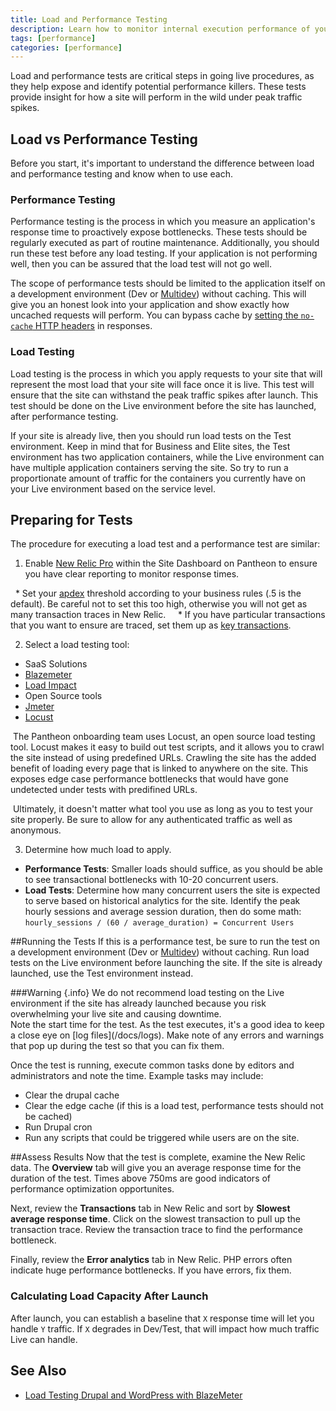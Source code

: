 ```yaml
---
title: Load and Performance Testing
description: Learn how to monitor internal execution performance of your Pantheon Drupal or WordPress site.
tags: [performance]
categories: [performance]
---
```

Load and performance tests are critical steps in going live procedures, as they help expose and identify potential performance killers. These tests provide insight for how a site will perform in the wild under peak traffic spikes.

## Load vs Performance Testing
Before you start, it's important to understand the difference between load and performance testing and know when to use each.
### Performance Testing
Performance testing is the process in which you measure an application's response time to proactively expose bottlenecks. These tests should be regularly executed as part of routine maintenance. Additionally, you should run these test before any load testing. If your application is not performing well, then you can be assured that the load test will not go well.  

The scope of performance tests should be limited to the application itself on a development environment (Dev or [Multidev](/docs/multidev)) without caching. This will give you an honest look into your application and show exactly how uncached requests will perform. You can bypass cache by [setting the `no-cache` HTTP headers](/docs/cache-control) in responses.

### Load Testing
Load testing is the process in which you apply requests to your site that will represent the most load that your site will face once it is live.  This test will ensure that the site can withstand the peak traffic spikes after launch. This test should be done on the Live environment before the site has launched, after performance testing.

If your site is already live, then you should run load tests on the Test environment. Keep in mind that for Business and Elite sites, the Test environment has two application containers, while the Live environment can have multiple application containers serving the site. So try to run a proportionate amount of traffic for the containers you currently have on your Live environment based on the service level.

## Preparing for Tests
The procedure for executing a load test and a performance test are similar:

1. Enable [New Relic Pro](/docs/new-relic) within the Site Dashboard on Pantheon to ensure you have clear reporting to monitor response times.

   * Set your [apdex](https://docs.newrelic.com/docs/apm/new-relic-apm/apdex/apdex-measuring-user-satisfaction#score) threshold according to your business rules (.5 is the default). Be careful not to set this too high, otherwise you will not get as many transaction traces in New Relic.  
   * If you have particular transactions that you want to ensure are traced, set them up as [key transactions](https://docs.newrelic.com/docs/apm/transactions/key-transactions/key-transactions-tracking-important-transactions-or-events).

2. Select a load testing tool:

 * SaaS Solutions
  * [Blazemeter](https://www.blazemeter.com)
  * [Load Impact](https://loadimpact.com)
 * Open Source tools
  * [Jmeter](http://jmeter.apache.org)
  * [Locust](http://locust.io/)

  The Pantheon onboarding team uses Locust, an open source load testing tool. Locust makes it easy to build out test scripts, and it allows you to crawl the site instead of using predefined URLs. Crawling the site has the added benefit of loading every page that is linked to anywhere on the site. This exposes edge case performance bottlenecks that would have gone undetected under tests with predifined URLs.

  Ultimately, it doesn't matter what tool you use as long as you to test your site properly. Be sure to allow for any authenticated traffic as well as anonymous.  

3. Determine how much load to apply.

  * **Performance Tests**: Smaller loads should suffice, as you should be able to see transactional bottlenecks with 10-20 concurrent users.
  * **Load Tests**: Determine how many concurrent users the site is expected to serve based on historical analytics for the site. Identify the peak hourly sessions and average session duration, then do some math: `hourly_sessions / (60 / average_duration) = Concurrent Users`


##Running the Tests
If this is a performance test, be sure to run the test on a development environment (Dev or [Multidev](/docs/multidev)) without caching. Run load tests on the Live environment before launching the site. If the site is already launched, use the Test environment instead.
<div markdown="1" class="alert alert-danger" role="alert">
###Warning {.info}
We do not recommend load testing on the Live environment if the site has already launched because you risk overwhelming your live site and causing downtime.
</div>
Note the start time for the test. As the test executes, it's a good idea to keep a close eye on [log files](/docs/logs). Make note of any errors and warnings that pop up during the test so that you can fix them.

Once the test is running, execute common tasks done by editors and administrators and note the time. Example tasks may include:

* Clear the drupal cache
* Clear the edge cache (if this is a load test, performance tests should not be cached)
* Run Drupal cron
* Run any scripts that could be triggered while users are on the site.

##Assess Results
Now that the test is complete, examine the New Relic data. The **Overview** tab will give you an average response time for the duration of the test. Times above 750ms are good indicators of performance optimization opportunites.

Next, review the **Transactions** tab in New Relic and sort by **Slowest average response time**. Click on the slowest transaction to pull up the transaction trace. Review the transaction trace to find the performance bottleneck.

Finally, review the **Error analytics** tab in New Relic. PHP errors often indicate huge performance bottlenecks. If you have errors, fix them.

### Calculating Load Capacity After Launch
After launch, you can establish a baseline that `X` response time will let you handle `Y` traffic. If `X` degrades in Dev/Test, that will impact how much traffic Live can handle.

## See Also

* [Load Testing Drupal and WordPress with BlazeMeter](/docs/guides/load-testing-with-blazemeter/)
